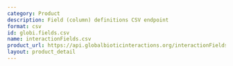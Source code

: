 ```yaml
---
category: Product
description: Field (column) definitions CSV endpoint
format: csv
id: globi.fields.csv
name: interactionFields.csv
product_url: https://api.globalbioticinteractions.org/interactionFields?type=csv
layout: product_detail
---
```

